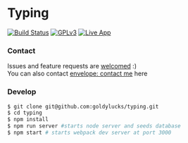 # Typing
[![Build Status][travis-image]][travis-url] [![GPLv3][license-image]][license-url]
[![Live App][app-image]][app-url]

### Contact
Issues and feature requests are [welcomed][issues-url] :)  
You can also contact [envelope: contact me][contact-url] here

### Develop
```bash
$ git clone git@github.com:goldylucks/typing.git
$ cd typing
$ npm install
$ npm run server #starts node server and seeds database
$ npm start # starts webpack dev server at port 3000
```

[travis-image]: https://travis-ci.org/goldylucks/typing.svg?branch=master
[travis-url]: https://travis-ci.org/goldylucks/typing
[license-image]: https://img.shields.io/badge/license-GPL%20v3-green.svg
[license-url]: http://www.gnu.org/licenses/gpl-3.0.en.html
[app-url]: http://goldylucks.github.io/typing
[app-image]: https://img.shields.io/website-up-down-green-red/http/goldylucks.github.io/typing.svg
[contact-url]: http://goldylucks.github.io/typing/contact
[issues-url]: https://github.com/typing/issues
